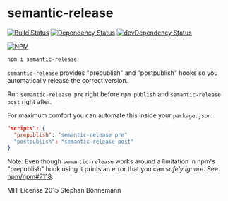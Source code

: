 # semantic-release
[![Build Status](https://travis-ci.org/boennemann/semantic-release.svg)](https://travis-ci.org/boennemann/semantic-release)
[![Dependency Status](https://david-dm.org/boennemann/semantic-release.svg)](https://david-dm.org/boennemann/semantic-release)
[![devDependency Status](https://david-dm.org/boennemann/semantic-release/dev-status.svg)](https://david-dm.org/boennemann/semantic-release#info=devDependencies)

[![NPM](https://nodei.co/npm/semantic-release.png?downloads=true&downloadRank=true&stars=true)](https://nodei.co/npm/semantic-release/)

```bash
npm i semantic-release
```

`semantic-release` provides "prepublish" and "postpublish" hooks so you automatically release the correct version.

Run `semantic-release pre` right before `npm publish` and `semantic-release post` right after. 

For maximum comfort you can automate this inside your `package.json`:

```json
"scripts": {
  "prepublish": "semantic-release pre"
  "postpublish": "semantic-release post"
}
```

Note: Even though `semantic-release` works around a limitation in npm's "prepublish" hook using it prints an error that you can *safely ignore*.
See [npm/npm#7118](https://github.com/npm/npm/issues/7118).

MIT License
2015 Stephan Bönnemann
